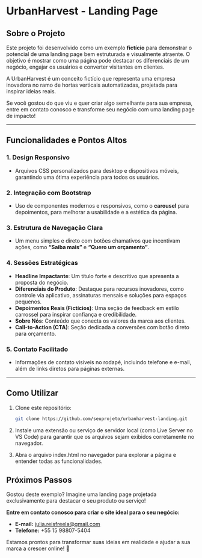 # UrbanHarvest - Landing Page  

## Sobre o Projeto  

Este projeto foi desenvolvido como um exemplo **fictício** para demonstrar o potencial de uma landing page bem estruturada e visualmente atraente. O objetivo é mostrar como uma página pode destacar os diferenciais de um negócio, engajar os usuários e converter visitantes em clientes.  

A UrbanHarvest é um conceito fictício que representa uma empresa inovadora no ramo de hortas verticais automatizadas, projetada para inspirar ideias reais.  

Se você gostou do que viu e quer criar algo semelhante para sua empresa, entre em contato conosco e transforme seu negócio com uma landing page de impacto!  

---

## Funcionalidades e Pontos Altos  

### 1. **Design Responsivo**  
- Arquivos CSS personalizados para desktop e dispositivos móveis, garantindo uma ótima experiência para todos os usuários.  

### 2. **Integração com Bootstrap**  
- Uso de componentes modernos e responsivos, como o **carousel** para depoimentos, para melhorar a usabilidade e a estética da página.  

### 3. **Estrutura de Navegação Clara**  
- Um menu simples e direto com botões chamativos que incentivam ações, como **“Saiba mais”** e **“Quero um orçamento”**.  

### 4. **Sessões Estratégicas**  
- **Headline Impactante**: Um título forte e descritivo que apresenta a proposta do negócio.  
- **Diferenciais do Produto**: Destaque para recursos inovadores, como controle via aplicativo, assinaturas mensais e soluções para espaços pequenos.  
- **Depoimentos Reais (Fictícios)**: Uma seção de feedback em estilo carrossel para inspirar confiança e credibilidade.  
- **Sobre Nós**: Conteúdo que conecta os valores da marca aos clientes.  
- **Call-to-Action (CTA)**: Seção dedicada a conversões com botão direto para orçamento.  

### 5. **Contato Facilitado**  
- Informações de contato visíveis no rodapé, incluindo telefone e e-mail, além de links diretos para páginas externas.  

---

## Como Utilizar  

1. Clone este repositório:  
   ```bash
   git clone https://github.com/seuprojeto/urbanharvest-landing.git

2. Instale uma extensão ou serviço de servidor local (como Live Server no VS Code) para garantir que os arquivos sejam exibidos corretamente no navegador.

3. Abra o arquivo index.html no navegador para explorar a página e entender todas as funcionalidades.

## Próximos Passos  

Gostou deste exemplo? Imagine uma landing page projetada exclusivamente para destacar o seu produto ou serviço!  

**Entre em contato conosco para criar o site ideal para o seu negócio:**  
- **E-mail:** julia.reisfreela@gmail.com  
- **Telefone:** +55 15 98807-5404  

Estamos prontos para transformar suas ideias em realidade e ajudar a sua marca a crescer online! 🚀  

